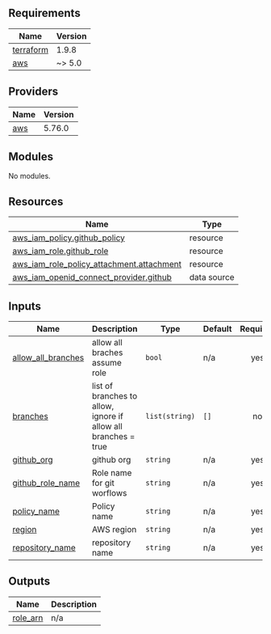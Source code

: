 ## Requirements

| Name | Version |
|------|---------|
| <a name="requirement_terraform"></a> [terraform](#requirement\_terraform) | 1.9.8 |
| <a name="requirement_aws"></a> [aws](#requirement\_aws) | ~> 5.0 |

## Providers

| Name | Version |
|------|---------|
| <a name="provider_aws"></a> [aws](#provider\_aws) | 5.76.0 |

## Modules

No modules.

## Resources

| Name | Type |
|------|------|
| [aws_iam_policy.github_policy](https://registry.terraform.io/providers/hashicorp/aws/latest/docs/resources/iam_policy) | resource |
| [aws_iam_role.github_role](https://registry.terraform.io/providers/hashicorp/aws/latest/docs/resources/iam_role) | resource |
| [aws_iam_role_policy_attachment.attachment](https://registry.terraform.io/providers/hashicorp/aws/latest/docs/resources/iam_role_policy_attachment) | resource |
| [aws_iam_openid_connect_provider.github](https://registry.terraform.io/providers/hashicorp/aws/latest/docs/data-sources/iam_openid_connect_provider) | data source |

## Inputs

| Name | Description | Type | Default | Required |
|------|-------------|------|---------|:--------:|
| <a name="input_allow_all_branches"></a> [allow\_all\_branches](#input\_allow\_all\_branches) | allow all braches assume role | `bool` | n/a | yes |
| <a name="input_branches"></a> [branches](#input\_branches) | list of branches to allow, ignore if allow all branches = true | `list(string)` | `[]` | no |
| <a name="input_github_org"></a> [github\_org](#input\_github\_org) | github org | `string` | n/a | yes |
| <a name="input_github_role_name"></a> [github\_role\_name](#input\_github\_role\_name) | Role name for git worflows | `string` | n/a | yes |
| <a name="input_policy_name"></a> [policy\_name](#input\_policy\_name) | Policy name | `string` | n/a | yes |
| <a name="input_region"></a> [region](#input\_region) | AWS region | `string` | n/a | yes |
| <a name="input_repository_name"></a> [repository\_name](#input\_repository\_name) | repository name | `string` | n/a | yes |

## Outputs

| Name | Description |
|------|-------------|
| <a name="output_role_arn"></a> [role\_arn](#output\_role\_arn) | n/a |
